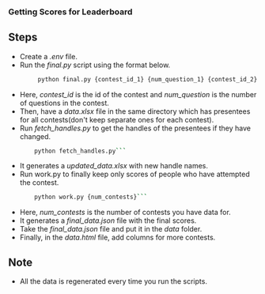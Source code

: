 ### Getting Scores for Leaderboard

## Steps
- Create a *.env* file.
- Run the *final.py* script using the format below.
   ```bash
        python final.py {contest_id_1} {num_question_1} {contest_id_2} {num_question_2} ...```
- Here, *contest_id* is the id of the contest and *num_question* is the number of questions in the contest.
- Then, have a *data.xlsx* file in the same directory which has presentees for all contests(don't keep separate ones for each contest).
- Run *fetch_handles.py* to get the handles of the presentees if they have changed.
    ```bash
        python fetch_handles.py```
- It generates a *updated_data.xlsx* with new handle names.
- Run work.py to finally keep only scores of people who have attempted the contest.
    ```bash
        python work.py {num_contests}```
- Here, *num_contests* is the number of contests you have data for.
- It generates a *final_data.json* file with the final scores.
- Take the *final_data.json* file and put it in the *data* folder.
- Finally, in the *data.html* file, add columns for more contests.


## Note
- All the data is regenerated every time you run the scripts.